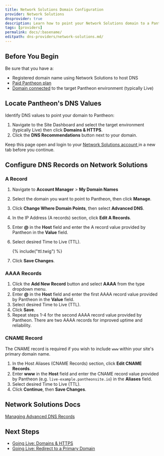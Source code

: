 ```yaml
---
title: Network Solutions Domain Configuration
provider: Network Solutions
dnsprovider: true
description: Learn how to point your Network Solutions domain to a Pantheon site.
tags: [providers]
permalink: docs/:basename/
editpath: dns-providers/network-solutions.md/
---
```

## Before You Begin
Be sure that you have a:


- Registered domain name using Network Solutions to host DNS
- [Paid Pantheon plan](/docs/guides/going-live/plans/)
- [Domain connected](/docs/guides/going-live/domains-https/) to the target Pantheon environment (typically Live)

## Locate Pantheon's DNS Values
Identify DNS values to point your domain to Pantheon:

1. Navigate to the Site Dashboard and select the target environment (typically <span class="glyphicons glyphicons-cardio"></span> Live) then click **<span class="glyphicons glyphicons-home"></span> Domains & HTTPS**.
2. Click the **DNS Recommendations** button next to your domain.

Keep this page open and login to your <a href="https://godaddy.com/" target="blank">Network Solutions account <span class="glyphicons glyphicons-new-window-alt"></span></a> in a new tab before you continue.

## Configure DNS Records on Network Solutions
### A Record
1. Navigate to **Account Manager** > **My Domain Names**
2. Select the domain you want to point to Pantheon, then click **Manage**.
3. Click **Change Where Domain Points**, then select **Advanced DNS**.
4. In the IP Address (A records) section, click **Edit A Records**.
4. Enter **@** in the **Host** field and enter the A record value provided by Pantheon in the **Value** field.
5. Select desired Time to Live (TTL).

    {% include("ttl.twig") %}

6. Click **Save Changes**.

### AAAA Records
1. Click the **Add New Record** button and select **AAAA** from the type dropdown menu.
2. Enter **@** in the **Host** field and enter the first AAAA record value provided by Pantheon in the **Value** field.
3. Select desired Time to Live (TTL).
4. Click **Save**.
5. Repeat steps 1-4 for the second AAAA record value provided by Pantheon. There are two AAAA records for improved uptime and reliability.

### CNAME Record
The CNAME record is required if you wish to include `www` within your site's primary domain name.

1. In the Host Aliases (CNAME Records) section, click **Edit CNAME Records**.
2. Enter **www** in the **Host** field and enter the CNAME record value provided by Pantheon (e.g. `live-example.pantheonsite.io`) in the **Aliases** field.
3. Select desired Time to Live (TTL).
4. Click **Continue**, then **Save Changes**.


## Network Solutions Docs

<a href="http://www.networksolutions.com/support/how-to-manage-advanced-dns-records/" target="blank">Managing Advanced DNS Records <span class="glyphicons glyphicons-new-window-alt"></span></a>

## Next Steps

* [Going Live: Domains & HTTPS](/docs/guides/going-live/domains-https/)
* [Going Live: Redirect to a Primary Domain](/docs/guides/going-live/redirects/)

